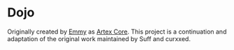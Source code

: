 # Dojo
Originally created by [Emmy](https://github.com/hmEmmy) as [Artex Core](https://github.com/hmEmmy/artex-core). This project is a continuation and adaptation of the original work maintained by Suff and curxxed.

